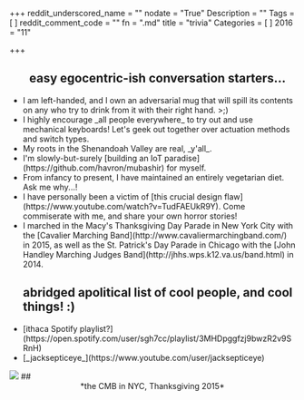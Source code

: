 +++
reddit_underscored_name = ""
nodate = "True"
Description = ""
Tags = [
]
reddit_comment_code = ""
fn = ".md"
title = "trivia"
Categories = [
]
2016 = "11"

+++

<h2>&nbsp;&nbsp;&nbsp;&nbsp;&nbsp;&nbsp;&nbsp;easy egocentric-ish conversation starters...</h2>
<ul class="ul-interests fa-ul">
<li>
<i class="fa-li fa fa-hand-o-right"></i>
I am left-handed, and I own an adversarial mug that will spill its contents on any who try to drink
from it with their right hand. >;)</li>

<li> <i class="fa-li fa fa-hand-o-right"></i> 
I highly encourage _all people everywhere_ to try out and use mechanical keyboards!
Let's geek out together over actuation methods and switch types.
</li>

<li>
<i class="fa-li fa fa-hand-o-right"></i>
My roots in the Shenandoah Valley are real, _y'all_.</li>

<li>
<i class="fa-li fa fa-hand-o-right"></i>
I'm slowly-but-surely [building an IoT paradise](https://github.com/havron/mubashir) for myself.
</li>

<li>
<i class="fa-li fa fa-hand-o-right"></i>
From infancy to present, I have maintained an entirely vegetarian diet. 
Ask me why...!</li>

<li>
<i class="fa-li fa fa-hand-o-right"></i>
I have personally been a victim of [this crucial
design flaw](https://www.youtube.com/watch?v=TudFAEUkR9Y). 
Come commiserate with me, and share your own horror stories!
</li>

<li>
<i class="fa-li fa fa-hand-o-right"></i>
I marched in the Macy's Thanksgiving Day Parade in New York City with the 
[Cavalier Marching Band](http://www.cavaliermarchingband.com/) 
in 2015, as well as the St. Patrick's Day Parade in Chicago with the 
[John Handley Marching Judges Band](http://jhhs.wps.k12.va.us/band.html) in 2014.</li>


## abridged apolitical list of cool people, and cool things! :)
<li>
<i class="fa-li fa fa-hand-o-right"></i>
[ithaca Spotify playlist?](https://open.spotify.com/user/sgh7cc/playlist/3MHDpggfzj9bwzR2v9SRnH)
</i>

<li>
<i class="fa-li fa fa-hand-o-right"></i>
[_jacksepticeye_](https://www.youtube.com/user/jacksepticeye)
</li>

</ul>

<img src="/img/cmb.jpg">
## <div style="text-align:center">*the CMB in NYC, Thanksgiving 2015*</div>
